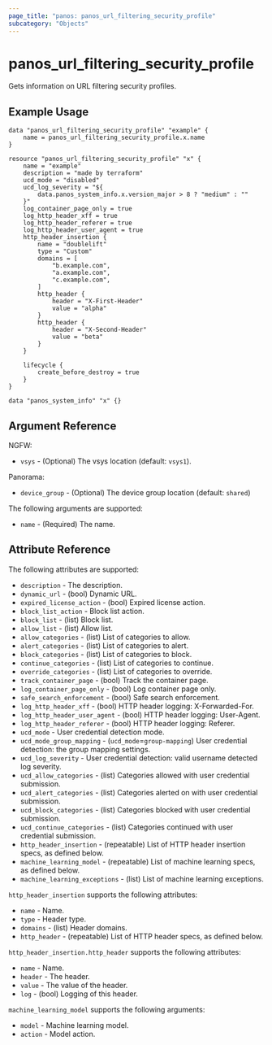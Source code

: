 ```yaml
---
page_title: "panos: panos_url_filtering_security_profile"
subcategory: "Objects"
---
```


# panos_url_filtering_security_profile

Gets information on URL filtering security profiles.


## Example Usage

```hcl
data "panos_url_filtering_security_profile" "example" {
    name = panos_url_filtering_security_profile.x.name
}

resource "panos_url_filtering_security_profile" "x" {
    name = "example"
    description = "made by terraform"
    ucd_mode = "disabled"
    ucd_log_severity = "${
        data.panos_system_info.x.version_major > 8 ? "medium" : ""
    }"
    log_container_page_only = true
    log_http_header_xff = true
    log_http_header_referer = true
    log_http_header_user_agent = true
    http_header_insertion {
        name = "doublelift"
        type = "Custom"
        domains = [
            "b.example.com",
            "a.example.com",
            "c.example.com",
        ]
        http_header {
            header = "X-First-Header"
            value = "alpha"
        }
        http_header {
            header = "X-Second-Header"
            value = "beta"
        }
    }

    lifecycle {
        create_before_destroy = true
    }
}

data "panos_system_info" "x" {}
```


## Argument Reference

NGFW:

* `vsys` - (Optional) The vsys location (default: `vsys1`).

Panorama:

* `device_group` - (Optional) The device group location (default: `shared`)

The following arguments are supported:

* `name` - (Required) The name.


## Attribute Reference

The following attributes are supported:

* `description` - The description.
* `dynamic_url` - (bool) Dynamic URL.
* `expired_license_action` - (bool) Expired license action.
* `block_list_action` - Block list action.
* `block_list` - (list) Block list.
* `allow_list` - (list) Allow list.
* `allow_categories` - (list) List of categories to allow.
* `alert_categories` - (list) List of categories to alert.
* `block_categories` - (list) List of categories to block.
* `continue_categories` - (list) List of categories to continue.
* `override_categories` - (list) List of categories to override.
* `track_container_page` - (bool) Track the container page.
* `log_container_page_only` - (bool) Log container page only.
* `safe_search_enforcement` - (bool) Safe search enforcement.
* `log_http_header_xff` - (bool) HTTP header logging: X-Forwarded-For.
* `log_http_header_user_agent` - (bool) HTTP header logging: User-Agent.
* `log_http_header_referer` - (bool) HTTP header logging: Referer.
* `ucd_mode` - User credential detection mode.
* `ucd_mode_group_mapping` - (`ucd_mode`=`group-mapping`) User
  credential detection: the group mapping settings.
* `ucd_log_severity` - User credential detection: valid username detected log severity.
* `ucd_allow_categories` - (list) Categories allowed with user
  credential submission.
* `ucd_alert_categories` - (list) Categories alerted on with
  user credential submission.
* `ucd_block_categories` - (list) Categories blocked with
  user credential submission.
* `ucd_continue_categories` - (list) Categories continued with
  user credential submission.
* `http_header_insertion` - (repeatable) List of HTTP header
  insertion specs, as defined below.
* `machine_learning_model` - (repeatable) List of machine learning
  specs, as defined below.
* `machine_learning_exceptions` - (list) List of machine learning exceptions.

`http_header_insertion` supports the following attributes:

* `name` - Name.
* `type` - Header type.
* `domains` - (list) Header domains.
* `http_header` - (repeatable) List of HTTP header specs, as defined below.

`http_header_insertion.http_header` supports the following attributes:

* `name` - Name.
* `header` - The header.
* `value` - The value of the header.
* `log` - (bool) Logging of this header.

`machine_learning_model` supports the following arguments:

* `model` - Machine learning model.
* `action` - Model action.
